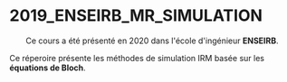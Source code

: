 # 2019_ENSEIRB_MR_SIMULATION

<p align="Center">Ce cours a été présenté en 2020 dans l'école d'ingénieur <b>ENSEIRB</b>.</p>

<p align="Left">Ce réperoire présente les méthodes de simulation IRM basée sur les <b>équations de Bloch</b>.</p>
